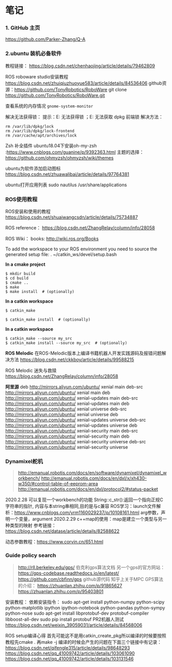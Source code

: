 # 笔记

### 1. GitHub 主页

https://github.com/Parker-Zhang/Q-A

### 2.ubuntu 装机必备软件

教程链接：
https://blog.csdn.net/chenhaojing/article/details/79462809

ROS roboware studio安装教程
https://blog.csdn.net/zhuiqiuzhuoyue583/article/details/84536406
github资源：https://github.com/TonyRobotics/RoboWare
git clone https://github.com/TonyRobotics/RoboWare.git

查看系统的内存情况
`gnome-system-monitor`

解决无法获得锁： 
提示：E: 无法获得锁 ；E: 无法获取 dpkg 前端锁
解决方法：

```shell
rm /var/lib/dpkg/lock
rm /var/lib/dpkg/lock-frontend 
rm /var/cache/apt/archives/lock
```

Zsh 补全插件
ubuntu18.04下安装oh-my-zsh :https://www.cnblogs.com/guanine/p/9392363.html
主题的选择：https://github.com/ohmyzsh/ohmyzsh/wiki/themes

ubuntu为软件添加启动图标
https://blog.csdn.net/zhuawalibai/article/details/97764381

ubuntu打开应用列表
sudo  nautilus  /usr/share/applications

### ROS使用教程

ROS安装和使用的教程
https://blog.csdn.net/shuaiwangcsdn/article/details/75734887

ROS reference：
https://blog.csdn.net/ZhangRelay/column/info/28058

ROS Wiki：
books:
http://wiki.ros.org/Books


To add the workspace to your ROS environment you need to source the generated setup file: 
. ~/catkin_ws/devel/setup.bash

**In a cmake project**

````shell
$ mkdir build
$ cd build
$ cmake ..
$ make
$ make install  # (optionally)
````

**In a catkin workspace**

```shell
$ catkin_make

$ catkin_make install  # (optionally)
```

**In a catkin workspace**

```shell
$ catkin_make --source my_src
$ catkin_make install --source my_src  # (optionally)
```

**ROS Melodic**
在ROS-Melodic版本上编译书籍机器人开发实践源码及报错问题解决方法
https://blog.csdn.net/ckkboy/article/details/99588215

ROS Melodic 迷失与救赎
https://blog.csdn.net/ZhangRelay/column/info/28058

**阿里源**
deb http://mirrors.aliyun.com/ubuntu/ xenial main
deb-src http://mirrors.aliyun.com/ubuntu/ xenial main
deb http://mirrors.aliyun.com/ubuntu/ xenial-updates main
deb-src http://mirrors.aliyun.com/ubuntu/ xenial-updates main
deb http://mirrors.aliyun.com/ubuntu/ xenial universe
deb-src http://mirrors.aliyun.com/ubuntu/ xenial universe
deb http://mirrors.aliyun.com/ubuntu/ xenial-updates universe
deb-src http://mirrors.aliyun.com/ubuntu/ xenial-updates universe
deb http://mirrors.aliyun.com/ubuntu/ xenial-security main
deb-src http://mirrors.aliyun.com/ubuntu/ xenial-security main
deb http://mirrors.aliyun.com/ubuntu/ xenial-security universe
deb-src http://mirrors.aliyun.com/ubuntu/ xenial-security universe


### Dynamixel舵机

> http://emanual.robotis.com/docs/en/software/dynamixel/dynamixel_workbench/
> http://emanual.robotis.com/docs/en/dxl/x/xh430-w350/#control-table-of-eeprom-area
> http://emanual.robotis.com/docs/en/dxl/protocol2/#status-packet

2020.2.28 可以复现一个workbench的功能
String::c_str():返回一个指向正规C字符串的指针, 内容与本string串相同,目的是与c兼容
ROS学习：launch文件解析：https://www.cnblogs.com/yrm1160029237/p/10108161.html
arg参数，声明一个变量，argument
2020.2.29
c++map的使用：map是建立一个类型与另一种类型的映射
参考链接：https://blog.csdn.net/datase/article/details/82588622

动态参数教程：https://www.corvin.cn/651.html

### Guide policy search

> http://rll.berkeley.edu/gps/  伯克利gps算法文档
> 另一个gps的官方网站：
> https://gps-codebase.readthedocs.io/en/latest/
> https://github.com/cbfinn/gps  github源代码
> 知乎上关于MPC GPS算法的介绍：
> https://zhuanlan.zhihu.com/p/91865627
> https://zhuanlan.zhihu.com/p/95403801



安装教程：
依赖安装指令：
sudo apt-get install python-numpy python-scipy python-matplotlib ipython ipython-notebook python-pandas python-sympy python-nose
sudo apt-get install libprotobuf-dev protobuf-compiler libboost-all-dev
sudo pip install protobuf
PR2机器人测试
https://blog.csdn.net/weixin_39059031/article/details/84568006

ROS setup编译心得
首先可能这不是用catkin_create_pkg所以编译的时候要按照教程先cmake . 再make -j
编译的时候会产生的问题在下面三个链接中有记录：
https://blog.csdn.net/qifengle315/article/details/98648293
https://blog.csdn.net/qq_41009742/article/details/103061090
https://blog.csdn.net/qq_41009742/article/details/103131546